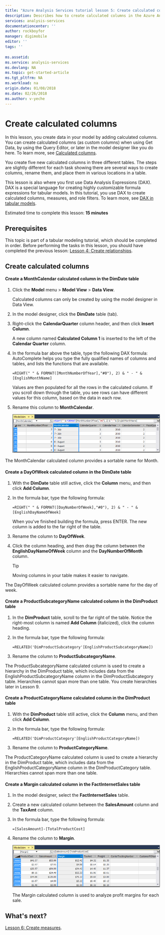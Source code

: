 ```yaml
---
title: "Azure Analysis Services tutorial lesson 5: Create calculated columns | Azure"
description: Describes how to create calculated columns in the Azure Analysis Services tutorial project. 
services: analysis-services
documentationcenter: ''
author: rockboyfor
manager: digimobile
editor: ''
tags: ''

ms.assetid: 
ms.service: analysis-services
ms.devlang: NA
ms.topic: get-started-article
ms.tgt_pltfrm: NA
ms.workload: na
origin.date: 01/08/2018
ms.date: 02/26/2018
ms.author: v-yeche
---
```

# Create calculated columns

In this lesson, you create data in your model by adding calculated columns. You can create calculated columns (as custom columns) when using Get Data, by using the Query Editor, or later in the model designer like you do here. To learn more, see [Calculated columns](https://docs.microsoft.com/sql/analysis-services/tabular-models/ssas-calculated-columns).

You create five new calculated columns in three different tables. The steps are slightly different for each task showing there are several ways to create columns, rename them, and place them in various locations in a table.  

This lesson is also where you first use Data Analysis Expressions (DAX). DAX is a special language for creating highly customizable formula expressions for tabular models. In this tutorial, you use DAX to create calculated columns, measures, and role filters. To learn more, see [DAX in tabular models](https://docs.microsoft.com/sql/analysis-services/tabular-models/understanding-dax-in-tabular-models-ssas-tabular). 

Estimated time to complete this lesson: **15 minutes**  

## Prerequisites  
This topic is part of a tabular modeling tutorial, which should be completed in order. Before performing the tasks in this lesson, you should have completed the previous lesson: [Lesson 4: Create relationships](../tutorials/aas-lesson-4-create-relationships.md). 

## Create calculated columns  

#### Create a MonthCalendar calculated column in the DimDate table  

1.  Click the **Model** menu > **Model View** > **Data View**.  

    Calculated columns can only be created by using the model designer in Data View.  

2.  In the model designer, click the **DimDate** table (tab).  

3.  Right-click the **CalendarQuarter** column header, and then click **Insert Column**.  

    A new column named **Calculated Column 1** is inserted to the left of the **Calendar Quarter** column.  

4.  In the formula bar above the table, type the following DAX formula: AutoComplete helps you type the fully qualified names of columns and tables, and lists the functions that are available.  

    ```  
    =RIGHT(" " & FORMAT([MonthNumberOfYear],"#0"), 2) & " - " & [EnglishMonthName]  
    ``` 

    Values are then populated for all the rows in the calculated column. If you scroll down through the table, you see rows can have different values for this column, based on the data in each row.    

5.  Rename this column to **MonthCalendar**. 

    ![aas-lesson5-newcolumn](../tutorials/media/aas-lesson5-newcolumn.png) 

The MonthCalendar calculated column provides a sortable name for Month.  

#### Create a DayOfWeek calculated column in the DimDate table  

1.  With the **DimDate** table still active, click the **Column** menu, and then click **Add Column**.  

2.  In the formula bar, type the following formula:  

    ```
    =RIGHT(" " & FORMAT([DayNumberOfWeek],"#0"), 2) & " - " & [EnglishDayNameOfWeek]  
    ```

    When you've finished building the formula, press ENTER. The new column is added to the far right of the table.  

3.  Rename the column to **DayOfWeek**.  

4.  Click the column heading, and then drag the column between the **EnglishDayNameOfWeek** column and the **DayNumberOfMonth** column.  

    > [!TIP]  
    > Moving columns in your table makes it easier to navigate.  

The DayOfWeek calculated column provides a sortable name for the day of week.  

#### Create a ProductSubcategoryName calculated column in the DimProduct table  

1.  In the **DimProduct** table, scroll to the far right of the table. Notice the right-most column is named **Add Column** (italicized), click the column heading.  

2.  In the formula bar, type the following formula:  

    ```
    =RELATED('DimProductSubcategory'[EnglishProductSubcategoryName])  
    ```

3.  Rename the column to **ProductSubcategoryName**.  

The ProductSubcategoryName calculated column is used to create a hierarchy in the DimProduct table, which includes data from the EnglishProductSubcategoryName column in the DimProductSubcategory table. Hierarchies cannot span more than one table. You create hierarchies later in Lesson 9.  

#### Create a ProductCategoryName calculated column in the DimProduct table  

1.  With the **DimProduct** table still active, click the **Column** menu, and then click **Add Column**.  

2.  In the formula bar, type the following formula:  

    ```
    =RELATED('DimProductCategory'[EnglishProductCategoryName]) 
    ```

3.  Rename the column to **ProductCategoryName**.  

The ProductCategoryName calculated column is used to create a hierarchy in the DimProduct table, which includes data from the EnglishProductCategoryName column in the DimProductCategory table. Hierarchies cannot span more than one table.  

#### Create a Margin calculated column in the FactInternetSales table  

1.  In the model designer, select the **FactInternetSales** table.  

2.  Create a new calculated column between the **SalesAmount** column and the **TaxAmt** column.  

3.  In the formula bar, type the following formula:  

    ```
    =[SalesAmount]-[TotalProductCost]
    ``` 

4.  Rename the column to **Margin**.  

      ![aas-lesson5-newmargin](../tutorials/media/aas-lesson5-newmargin.png)

    The Margin calculated column is used to analyze profit margins for each sale.  

## What's next?
[Lesson 6: Create measures](../tutorials/aas-lesson-6-create-measures.md).

<!--Update_Description: update meta properties, wording update -->